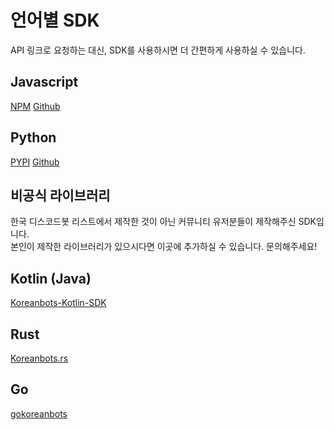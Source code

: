 # 언어별 SDK

<message type="info">API 링크로 요청하는 대신, SDK를 사용하시면 더 간편하게 사용하실 수 있습니다.</message>

## Javascript

[NPM](https://npmjs.org/koreanbots) [Github](https://github.com/koreanbots/js-sdk)

## Python

[PYPI](https://pypi.org/project/koreanbots/) [Github](https://github.com/koreanbots/py-sdk)

## 비공식 라이브러리

<message type="info">
  한국 디스코드봇 리스트에서 제작한 것이 아닌 커뮤니티 유저분들이 제작해주신 SDK입니다.<br/>
  본인이 제작한 라이브러리가 있으시다면 이곳에 추가하실 수 있습니다. 문의해주세요!
</message>

## Kotlin (Java)

[Koreanbots-Kotlin-SDK](https://github.com/JellyBrick/Koreanbots-Kotlin-SDK)

## Rust

[Koreanbots.rs](https://github.com/AkiaCode/Koreanbots.rs)

## Go

[gokoreanbots](https://github.com/simsimler/gokoreanbots)
